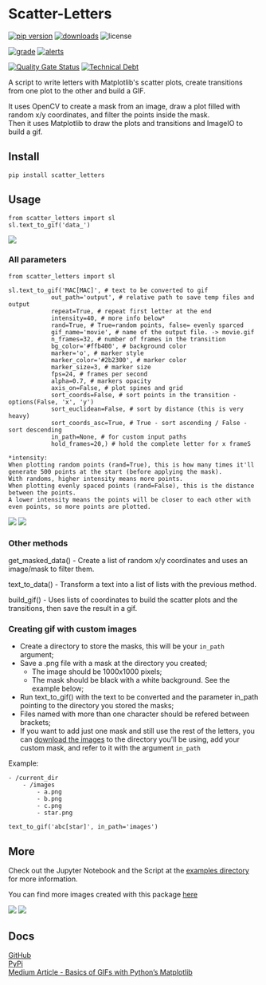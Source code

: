 # Scatter-Letters  
[![pip version](https://img.shields.io/pypi/v/scatter_letters)](https://pypi.org/project/scatter-letters/)
[![downloads](https://img.shields.io/pypi/dm/scatter_letters)](https://pypi.org/project/scatter-letters/)
![license](https://img.shields.io/pypi/l/scatter_letters)  

[![grade](https://img.shields.io/lgtm/grade/python/github/Thiagobc23/Scatter-Letters)](https://lgtm.com/projects/g/Thiagobc23/Scatter-Letters/)
[![alerts](https://img.shields.io/lgtm/alerts/github/Thiagobc23/Scatter-Letters)](https://lgtm.com/projects/g/Thiagobc23/Scatter-Letters/)  

[![Quality Gate Status](https://sonarcloud.io/api/project_badges/measure?project=Thiagobc23_Scatter-Letters&metric=alert_status)](https://sonarcloud.io/dashboard?id=Thiagobc23_Scatter-Letters)
[![Technical Debt](https://sonarcloud.io/api/project_badges/measure?project=Thiagobc23_Scatter-Letters&metric=sqale_index)](https://sonarcloud.io/dashboard?id=Thiagobc23_Scatter-Letters)

A script to write letters with Matplotlib's scatter plots, create transitions from one plot to the other and build a GIF.  

It uses OpenCV to create a mask from an image, draw a plot filled with random x/y coordinates, and filter the points inside the mask.  
Then it uses Matplotlib to draw the plots and transitions and ImageIO to build a gif.  

## Install  
`pip install scatter_letters`  
  
## Usage

    from scatter_letters import sl
    sl.text_to_gif('data_')

![](https://i.imgur.com/4GM3RNE.gif)  


### All parameters 
    from scatter_letters import sl

    sl.text_to_gif('MAC[MAC]', # text to be converted to gif
                out_path='output', # relative path to save temp files and output
                repeat=True, # repeat first letter at the end
                intensity=40, # more info below*
                rand=True, # True=random points, false= evenly sparced
                gif_name='movie', # name of the output file. -> movie.gif
                n_frames=32, # number of frames in the transition
                bg_color='#ffb400', # background color
                marker='o', # marker style
                marker_color='#2b2300', # marker color 
                marker_size=3, # marker size
                fps=24, # frames per second
                alpha=0.7, # markers opacity
                axis_on=False, # plot spines and grid
                sort_coords=False, # sort points in the transition - options(False, 'x', 'y')
                sort_euclidean=False, # sort by distance (this is very heavy)
                sort_coords_asc=True, # True - sort ascending / False - sort descending
                in_path=None, # for custom input paths
                hold_frames=20,) # hold the complete letter for x frameS

    *intensity:  
    When plotting random points (rand=True), this is how many times it'll generate 500 points at the start (before applying the mask).  
    With randoms, higher intensity means more points.  
    When plotting evenly spaced points (rand=False), this is the distance between the points.  
    A lower intensity means the points will be closer to each other with even points, so more points are plotted.


![](images/mac.gif)
![](https://i.imgur.com/AxazcRR.gif)  
  
### Other methods
get_masked_data() - Create a list of random x/y coordinates and uses an image/mask to filter them.  
  
text_to_data() - Transform a text into a list of lists with the previous method.  
  
build_gif() - Uses lists of coordinates to build the scatter plots and the transitions, then save the result in a gif.  
  
### Creating gif with custom images  
  
- Create a directory to store the masks, this will be your `in_path` argument;
- Save a .png file with a mask at the directory you created; 
    - The image should be 1000x1000 pixels;
    - The mask should be black with a white background. See the example below;
- Run text_to_gif() with the text to be converted and the parameter in_path pointing to the directory you stored the masks;
- Files named with more than one character should be refered between brackets;
- If you want to add just one mask and still use the rest of the letters, you can [download the images](https://drive.google.com/drive/folders/1J080WKsGvPLQFKRiNeBCDqZQUfxlxJNn?usp=sharing) to the directory you'll be using, add your custom mask, and refer to it with the argument `in_path`

Example:

    - /current_dir
        - /images
            - a.png
            - b.png
            - c.png
            - star.png
  
`text_to_gif('abc[star]', in_path='images')`  

## More
Check out the Jupyter Notebook and the Script at the [examples directory](https://github.com/Thiagobc23/Scatter-Letters/tree/main/examples) for more information.

You can find more images created with this package [here](https://imgur.com/gallery/RC1AiOo)

![](https://i.imgur.com/D5T0HYb.gif)
![](images/nope.gif)

## Docs
[GitHub](https://github.com/Thiagobc23/Scatter-Letters)  
[PyPi](https://pypi.org/project/scatter-letters/)  
[Medium Article - Basics of GIFs with Python’s Matplotlib](https://towardsdatascience.com/basics-of-gifs-with-pythons-matplotlib-54dd544b6f30)  

